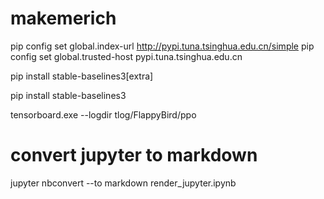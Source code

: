 # makemerich

pip config set global.index-url http://pypi.tuna.tsinghua.edu.cn/simple
pip config set global.trusted-host pypi.tuna.tsinghua.edu.cn


pip install stable-baselines3[extra]

pip install stable-baselines3



tensorboard.exe --logdir tlog/FlappyBird/ppo

# convert   jupyter to  markdown
jupyter nbconvert --to markdown render_jupyter.ipynb
